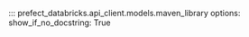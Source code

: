 ::: prefect_databricks.api_client.models.maven_library
    options:
      show_if_no_docstring: True